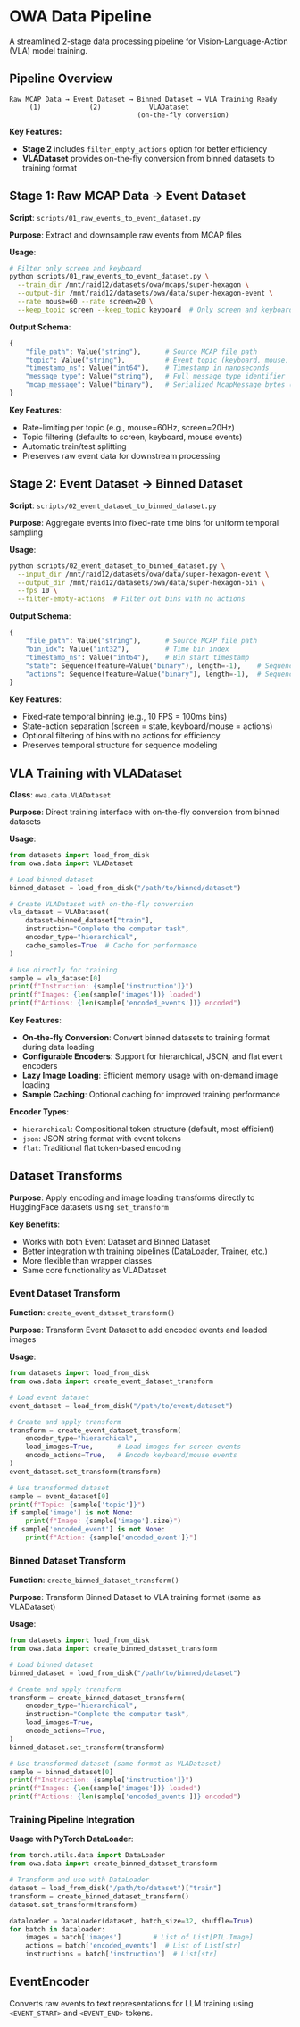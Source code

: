 # OWA Data Pipeline

A streamlined 2-stage data processing pipeline for Vision-Language-Action (VLA) model training.

## Pipeline Overview

```
Raw MCAP Data → Event Dataset → Binned Dataset → VLA Training Ready
     (1)            (2)            VLADataset
                                (on-the-fly conversion)
```

**Key Features:**
- **Stage 2** includes `filter_empty_actions` option for better efficiency
- **VLADataset** provides on-the-fly conversion from binned datasets to training format

## Stage 1: Raw MCAP Data → Event Dataset

**Script**: `scripts/01_raw_events_to_event_dataset.py`

**Purpose**: Extract and downsample raw events from MCAP files

**Usage**:
```bash
# Filter only screen and keyboard
python scripts/01_raw_events_to_event_dataset.py \
  --train_dir /mnt/raid12/datasets/owa/mcaps/super-hexagon \
  --output-dir /mnt/raid12/datasets/owa/data/super-hexagon-event \
  --rate mouse=60 --rate screen=20 \
  --keep_topic screen --keep_topic keyboard  # Only screen and keyboard
```

**Output Schema**:
```python
{
    "file_path": Value("string"),      # Source MCAP file path
    "topic": Value("string"),          # Event topic (keyboard, mouse, screen)
    "timestamp_ns": Value("int64"),    # Timestamp in nanoseconds
    "message_type": Value("string"),   # Full message type identifier
    "mcap_message": Value("binary"),   # Serialized McapMessage bytes (topic/timestamp_ns/message_type duplicated for preview)
}
```

**Key Features**:
- Rate-limiting per topic (e.g., mouse=60Hz, screen=20Hz)
- Topic filtering (defaults to screen, keyboard, mouse events)
- Automatic train/test splitting
- Preserves raw event data for downstream processing

## Stage 2: Event Dataset → Binned Dataset

**Script**: `scripts/02_event_dataset_to_binned_dataset.py`

**Purpose**: Aggregate events into fixed-rate time bins for uniform temporal sampling

**Usage**:
```bash
python scripts/02_event_dataset_to_binned_dataset.py \
  --input_dir /mnt/raid12/datasets/owa/data/super-hexagon-event \
  --output_dir /mnt/raid12/datasets/owa/data/super-hexagon-bin \
  --fps 10 \
  --filter-empty-actions  # Filter out bins with no actions
```

**Output Schema**:
```python
{
    "file_path": Value("string"),      # Source MCAP file path
    "bin_idx": Value("int32"),         # Time bin index
    "timestamp_ns": Value("int64"),    # Bin start timestamp
    "state": Sequence(feature=Value("binary"), length=-1),    # Sequence of serialized McapMessage bytes (screen events)
    "actions": Sequence(feature=Value("binary"), length=-1),  # Sequence of serialized McapMessage bytes (action events)
}
```

**Key Features**:
- Fixed-rate temporal binning (e.g., 10 FPS = 100ms bins)
- State-action separation (screen = state, keyboard/mouse = actions)
- Optional filtering of bins with no actions for efficiency
- Preserves temporal structure for sequence modeling

## VLA Training with VLADataset

**Class**: `owa.data.VLADataset`

**Purpose**: Direct training interface with on-the-fly conversion from binned datasets

**Usage**:
```python
from datasets import load_from_disk
from owa.data import VLADataset

# Load binned dataset
binned_dataset = load_from_disk("/path/to/binned/dataset")

# Create VLADataset with on-the-fly conversion
vla_dataset = VLADataset(
    dataset=binned_dataset["train"],
    instruction="Complete the computer task",
    encoder_type="hierarchical",
    cache_samples=True  # Cache for performance
)

# Use directly for training
sample = vla_dataset[0]
print(f"Instruction: {sample['instruction']}")
print(f"Images: {len(sample['images'])} loaded")
print(f"Actions: {len(sample['encoded_events'])} encoded")
```

**Key Features**:
- **On-the-fly Conversion**: Convert binned datasets to training format during data loading
- **Configurable Encoders**: Support for hierarchical, JSON, and flat event encoders
- **Lazy Image Loading**: Efficient memory usage with on-demand image loading
- **Sample Caching**: Optional caching for improved training performance

**Encoder Types**:
- `hierarchical`: Compositional token structure (default, most efficient)
- `json`: JSON string format with event tokens
- `flat`: Traditional flat token-based encoding

## Dataset Transforms

**Purpose**: Apply encoding and image loading transforms directly to HuggingFace datasets using `set_transform`

**Key Benefits**:
- Works with both Event Dataset and Binned Dataset
- Better integration with training pipelines (DataLoader, Trainer, etc.)
- More flexible than wrapper classes
- Same core functionality as VLADataset

### Event Dataset Transform

**Function**: `create_event_dataset_transform()`

**Purpose**: Transform Event Dataset to add encoded events and loaded images

**Usage**:
```python
from datasets import load_from_disk
from owa.data import create_event_dataset_transform

# Load event dataset
event_dataset = load_from_disk("/path/to/event/dataset")

# Create and apply transform
transform = create_event_dataset_transform(
    encoder_type="hierarchical",
    load_images=True,      # Load images for screen events
    encode_actions=True,   # Encode keyboard/mouse events
)
event_dataset.set_transform(transform)

# Use transformed dataset
sample = event_dataset[0]
print(f"Topic: {sample['topic']}")
if sample['image'] is not None:
    print(f"Image: {sample['image'].size}")
if sample['encoded_event'] is not None:
    print(f"Action: {sample['encoded_event']}")
```

### Binned Dataset Transform

**Function**: `create_binned_dataset_transform()`

**Purpose**: Transform Binned Dataset to VLA training format (same as VLADataset)

**Usage**:
```python
from datasets import load_from_disk
from owa.data import create_binned_dataset_transform

# Load binned dataset
binned_dataset = load_from_disk("/path/to/binned/dataset")

# Create and apply transform
transform = create_binned_dataset_transform(
    encoder_type="hierarchical",
    instruction="Complete the computer task",
    load_images=True,
    encode_actions=True,
)
binned_dataset.set_transform(transform)

# Use transformed dataset (same format as VLADataset)
sample = binned_dataset[0]
print(f"Instruction: {sample['instruction']}")
print(f"Images: {len(sample['images'])} loaded")
print(f"Actions: {len(sample['encoded_events'])} encoded")
```

### Training Pipeline Integration

**Usage with PyTorch DataLoader**:
```python
from torch.utils.data import DataLoader
from owa.data import create_binned_dataset_transform

# Transform and use with DataLoader
dataset = load_from_disk("/path/to/dataset")["train"]
transform = create_binned_dataset_transform()
dataset.set_transform(transform)

dataloader = DataLoader(dataset, batch_size=32, shuffle=True)
for batch in dataloader:
    images = batch['images']        # List of List[PIL.Image]
    actions = batch['encoded_events']  # List of List[str]
    instructions = batch['instruction']  # List[str]
```

## EventEncoder

Converts raw events to text representations for LLM training using `<EVENT_START>` and `<EVENT_END>` tokens.

